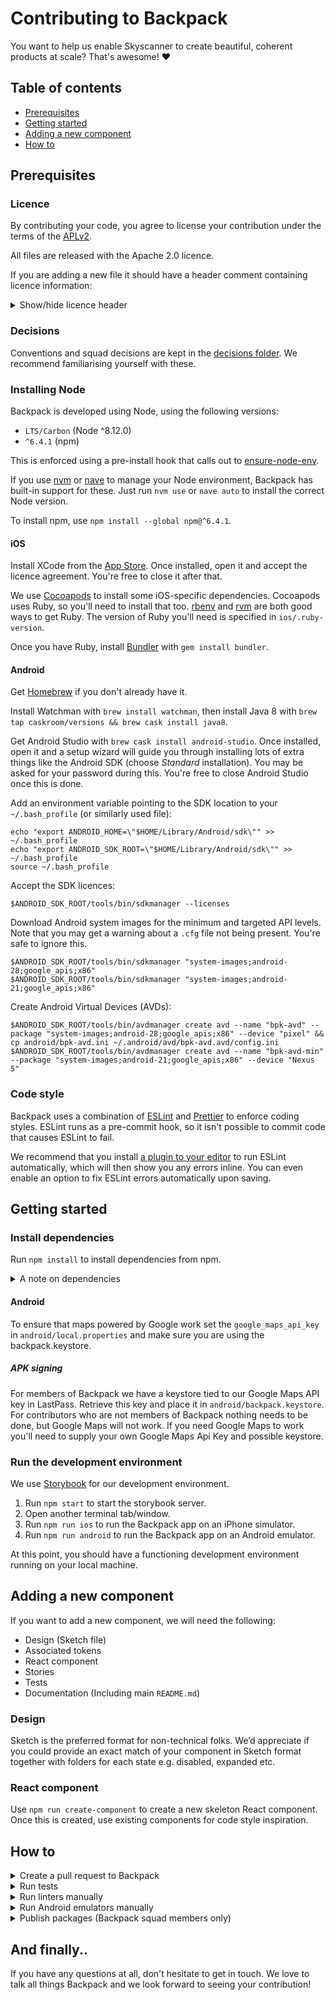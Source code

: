 # Contributing to Backpack

You want to help us enable Skyscanner to create beautiful, coherent products at scale? That's awesome! :heart:

## Table of contents

* [Prerequisites](#prerequisites)
* [Getting started](#getting-started)
* [Adding a new component](#adding-a-new-component)
* [How to](#how-to)

## Prerequisites

### Licence

By contributing your code, you agree to license your contribution under the terms of the [APLv2](./LICENSE).

All files are released with the Apache 2.0 licence.

If you are adding a new file it should have a header comment containing licence information:

<details>
<summary>Show/hide licence header</summary>

```
Backpack - Skyscanner's Design System

Copyright 2018 Skyscanner Ltd

Licensed under the Apache License, Version 2.0 (the "License");
you may not use this file except in compliance with the License.
You may obtain a copy of the License at

  http://www.apache.org/licenses/LICENSE-2.0

Unless required by applicable law or agreed to in writing, software
distributed under the License is distributed on an "AS IS" BASIS,
WITHOUT WARRANTIES OR CONDITIONS OF ANY KIND, either express or implied.
See the License for the specific language governing permissions and
limitations under the License.
```

</details>

### Decisions

Conventions and squad decisions are kept in the [decisions folder](/decisions). We recommend familiarising yourself with these.

### Installing Node

Backpack is developed using Node, using the following versions:

* `LTS/Carbon` (Node ^8.12.0)
* `^6.4.1` (npm)

This is enforced using a pre-install hook that calls out to [ensure-node-env](https://github.com/Skyscanner/ensure-node-env).

If you use [nvm](https://github.com/creationix/nvm) or [nave](https://github.com/isaacs/nave) to manage your Node environment, Backpack has built-in support for these. Just run `nvm use` or `nave auto` to install the correct Node version.

To install npm, use `npm install --global npm@^6.4.1`.

#### iOS

Install XCode from the [App Store](https://itunes.apple.com/gb/app/xcode/id497799835?mt=12). Once installed, open it and accept the licence agreement. You're free to close it after that.

We use [Cocoapods](https://cocoapods.org) to install some iOS-specific dependencies. Cocoapods uses Ruby, so you'll need to install that too. [rbenv](https://github.com/rbenv/rbenv) and [rvm](https://rvm.io/) are both good ways to get Ruby. The version of Ruby you'll need is specified in `ios/.ruby-version`.

Once you have Ruby, install [Bundler](https://bundler.io) with `gem install bundler`.

#### Android

Get [Homebrew](https://brew.sh/) if you don't already have it.

Install Watchman with `brew install watchman`, then install Java 8 with `brew tap caskroom/versions && brew cask install java8`.

Get Android Studio with `brew cask install android-studio`. Once installed, open it and a setup wizard will guide you through installing lots of extra things like the Android SDK (choose *Standard* installation). You may be asked for your password during this. You're free to close Android Studio once this is done.

Add an environment variable pointing to the SDK location to your `~/.bash_profile`
(or similarly used file):

```
echo "export ANDROID_HOME=\"$HOME/Library/Android/sdk\"" >> ~/.bash_profile
echo "export ANDROID_SDK_ROOT=\"$HOME/Library/Android/sdk\"" >> ~/.bash_profile
source ~/.bash_profile
```

Accept the SDK licences:

```
$ANDROID_SDK_ROOT/tools/bin/sdkmanager --licenses
```

Download Android system images for the minimum and targeted API levels. Note that you may get a warning about a `.cfg` file not being present. You're safe to ignore this.

```
$ANDROID_SDK_ROOT/tools/bin/sdkmanager "system-images;android-28;google_apis;x86"
$ANDROID_SDK_ROOT/tools/bin/sdkmanager "system-images;android-21;google_apis;x86"
```
Create Android Virtual Devices (AVDs):

```
$ANDROID_SDK_ROOT/tools/bin/avdmanager create avd --name "bpk-avd" --package "system-images;android-28;google_apis;x86" --device "pixel" && cp android/bpk-avd.ini ~/.android/avd/bpk-avd.avd/config.ini
$ANDROID_SDK_ROOT/tools/bin/avdmanager create avd --name "bpk-avd-min" --package "system-images;android-21;google_apis;x86" --device "Nexus 5"
```

### Code style

Backpack uses a combination of [ESLint](https://eslint.org) and [Prettier](https://prettier.io) to enforce coding styles. ESLint runs as a pre-commit hook, so it isn't possible to commit code that causes ESLint to fail.

We recommend that you install [a plugin to your editor](https://eslint.org/docs/user-guide/integrations#editors) to run ESLint automatically, which will then show you any errors inline. You can even enable an option to fix ESLint errors automatically upon saving.

## Getting started

### Install dependencies

Run `npm install` to install dependencies from npm.

<details>
<summary>A note on dependencies</summary>

Backpack is a multi-package repository, also known as a monorepo. This means that instead of having one code repository for each npm package, we manage them all inside this single repository.

We use [Lerna](https://lernajs.io) to achieve this. Lerna links packages together inside this repo by 'bootstrapping'.

When you run `npm install`, Lerna is bootstrapped automatically as a post-install hook. However, if you change dependencies within a package, you will need to run Lerna manually with `npm run bootstrap`.

</details>

#### Android

To ensure that maps powered by Google work set the `google_maps_api_key` in `android/local.properties` and make sure you are using the backpack.keystore.

##### APK signing

For members of Backpack we have a keystore tied to our Google Maps API key in LastPass. Retrieve this key and place it in `android/backpack.keystore`. For contributors who are not members of Backpack nothing needs to be done, but Google Maps will not work. If you need Google Maps to work you'll need to supply your own Google Maps Api Key and possible keystore.

### Run the development environment

We use [Storybook](https://storybook.js.org/) for our development environment.

1. Run `npm start` to start the storybook server.
2. Open another terminal tab/window.
3. Run `npm run ios` to run the Backpack app on an iPhone simulator.
4. Run `npm run android` to run the Backpack app on an Android emulator.

At this point, you should have a functioning development environment running on your local machine.

## Adding a new component

If you want to add a new component, we will need the following:

- Design (Sketch file)
- Associated tokens
- React component
- Stories
- Tests
- Documentation (Including main `README.md`)

### Design

Sketch is the preferred format for non-technical folks. We’d appreciate if you could provide an exact match of your component in Sketch format together with folders for each state e.g. disabled, expanded etc.

### React component

Use `npm run create-component` to create a new skeleton React component. Once this is created, use existing components for code style inspiration.

## How to

<details>
<summary>Create a pull request to Backpack</summary>

For anything non-trivial, we strongly recommend speaking to somebody from Backpack squad before starting work on a PR. This lets us pass on any advice or knowledge we already have about the work you're proposing. It might even be something we're already working on. After this, follow the steps below.

1. [Fork the repository](https://github.com/Skyscanner/backpack-react-native/fork).
2. Create a new branch.
3. Make your changes.
4. Commit and push your new branch.
5. Submit a [pull request](https://github.com/Skyscanner/backpack-react-native/pulls).
6. Notify someone in Backpack squad or drop a note in #backpack.

Bear in mind that small, incremental pull requests are likely to be reviewed faster.

</details>

<details>
<summary>Run tests</summary>

`npm test` will run all tests. It will pick up any files that end in `-test.js`, so you don't need to do anything to make Jest pick them up.

You can also run the tests in 'watch mode', which means the process will continually run and run tests every time files change. Use `npm run jest:watch` to do this.

</details>

</details>

<details>
<summary>Run linters manually</summary>

* `npm run lint` to lint JS.
* `npm run lint:fix` to lint and try to automatically fix any errors.

</details>

<details>
<summary>Run Android emulators manually</summary>

The setup process detailed in *[Prerequisites](#prerequisites)* created two Android emulators. One with API version 27 and another with 21.

To run these manually, run `npm run android:emulator` or `npm run android:emulator:min` to run API versions 27 and 21 respectively.

</details>

<details>
<summary>Publish packages (Backpack squad members only)</summary>

- Update the [unreleased changelog](/unreleased.md) with every package that has changed, separating out breaking changes (*major*), additions (*minor*) and fixes (*patch*) changes (you should see examples of this in previous entries of the [changelog](/changelog.md)).
  - Some useful commands for determining "what's changed?":
    - `npm run lerna updated`
    - `npm run lerna diff <package-name>`
- Make sure you are an owner of the npm packages (speak to a member of the Backpack squad).
- **Run `npm run release`** (this will run `lerna publish`). Do not run `npm publish`.
- You’ll be asked to specify a new version for every package that has changed. Options are *patch*, *minor* or *major*. These should directly align to the entries you put in the [unreleased changelog](/unreleased.md) in step 1.
- You’ll be asked at the end to confirm. Note you can still exit without making these changes.
- Move entries from [unreleased.md](/unreleased.md) to the [changelog](/changelog.md). Update the package versions for the new changes, and group them under a title with today’s date and a brief summary of what has changed.
- Commit and push to master.

Be aware that if `bpk-tokens` has changed, *all* packages in the repository will be updated as they all depend on `bpk-tokens`. Changing an existing token is almost always worth a "major" release, whereas adding a new token is usually a "minor" release.

When a component is released for the first time on npm, remember to add the component to the Skyscanner organisation through the [npm UI](https://www.npmjs.com/settings/skyscanner/teams/team/backpack-react-native/access).

### Native Android bridges

Android bridges should be compiled and published into the internal archifatory, to do so after the js package has been released, run:

```
cd android
./gradlew :<project-name>:publish
```

#### Authentication

To authenticate add the following properties to `android/local.properties`

```
jfrog_username=<your_name>
jfrog_password=<your_password>
```

Alternativally you can set the env variables `JFROG_USERNAME` and `JFROG_PASSWORD`

#### Versioning

Versions should follow what is in the `package.json` of the corresponding js code, and will do so automatically. Once one version is published it can't be replaced, to do a new release the js package should also be released again.

If you want to publish test code set the env variable `SNAPSHOT=true`, this will publish a snapshot version that can be replaced.

```
cd android
SNAPSHOT=true ./gradlew :<project-name>:publish
```

</details>

## And finally..

If you have any questions at all, don't hesitate to get in touch. We love to talk all things Backpack and we look forward to seeing your contribution!
